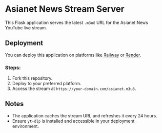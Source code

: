 # Asianet News Stream Server

This Flask application serves the latest `.m3u8` URL for the Asianet News YouTube live stream.

## Deployment

You can deploy this application on platforms like [Railway](https://railway.app/) or [Render](https://render.com/).

### Steps:

1. Fork this repository.
2. Deploy to your preferred platform.
3. Access the stream at `https://your-domain.com/asianet.m3u8`.

## Notes

- The application caches the stream URL and refreshes it every 24 hours.
- Ensure `yt-dlp` is installed and accessible in your deployment environment.
